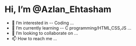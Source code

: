 # Hi, I’m @Azlan_Ehtasham 
- 👀 I’m interested in -- Coding ...
- 🌱 I’m currently learning -- C programming/HTML,CSS,JS ...
- 💞️ I’m looking to collaborate on ...
- 📫 How to reach me ...

<!---
AzlanEh/AzlanEh is a ✨ special ✨ repository because its `README.md` (this file) appears on your GitHub profile.
You can click the Preview link to take a look at your changes.
--->
